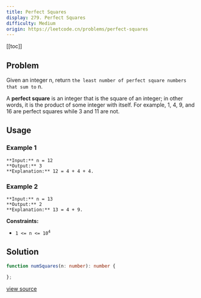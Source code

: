 ```yaml
---
title: Perfect Squares
display: 279. Perfect Squares
difficulty: Medium
origin: https://leetcode.cn/problems/perfect-squares
---
```


[[toc]]

## Problem

Given an integer n, return `the least number of perfect square numbers that sum to` n.

A **perfect square** is an integer that is the square of an integer; in other words, it is the product of some integer with itself. For example, 1, 4, 9, and 16 are perfect squares while 3 and 11 are not.

 ## Usage

### Example 1

```
**Input:** n = 12
**Output:** 3
**Explanation:** 12 = 4 + 4 + 4.
```

### Example 2

```
**Input:** n = 13
**Output:** 2
**Explanation:** 13 = 4 + 9.
```

 
**Constraints:**

- <code>1 &lt;= n &lt;= 10<sup>4</sup></code>


## Solution

```ts
function numSquares(n: number): number {

};
```

[view source](https://leetcode.cn/problems/perfect-squares)
